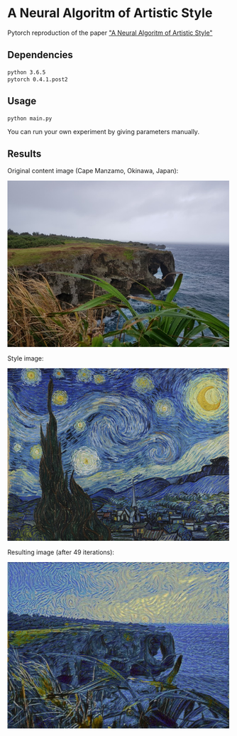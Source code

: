 # A Neural Algoritm of Artistic Style
Pytorch reproduction of the paper ["A Neural Algoritm of Artistic Style"](https://arxiv.org/pdf/1508.06576.pdf "Paper Link")

## Dependencies
```
python 3.6.5
pytorch 0.4.1.post2
```

## Usage
```
python main.py
```
You can run your own experiment by giving parameters manually. 

## Results
Original content image (Cape Manzamo, Okinawa, Japan): 

<img src="https://github.com/minkyu-choi04/A_Neural_Algorithm_of_Artistic_Style/blob/master/content.jpg" alt="Original Content Image" width="500"/>



Style image:

<img src="https://github.com/minkyu-choi04/A_Neural_Algorithm_of_Artistic_Style/blob/master/style.jpg" alt="Style Image" width="500"/>



Resulting image (after 49 iterations):

<img src="https://github.com/minkyu-choi04/A_Neural_Algorithm_of_Artistic_Style/blob/master/sample_output/outout49.jpg" alt="Resulting Image" width="500"/>






